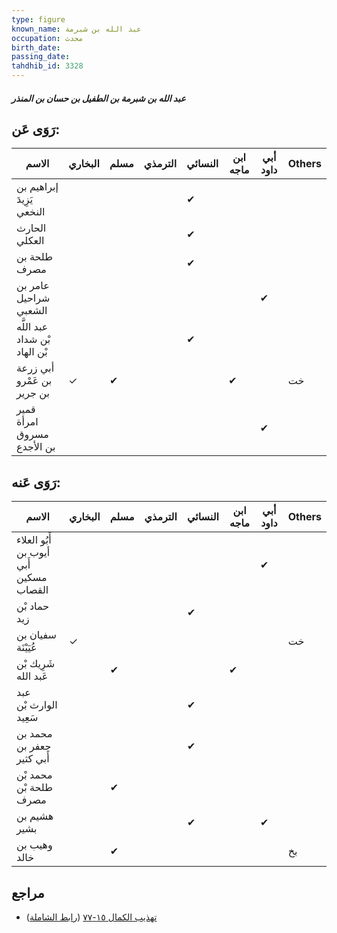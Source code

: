 ```yaml
---
type: figure
known_name: عبد الله بن شبرمة
occupation: محدث
birth_date:
passing_date:
tahdhib_id: 3328
---
```

##### عبد الله بن شبرمة بن الطفيل بن حسان بن المنذر

## رَوَى عَن:
| الاسم                         | البخاري | مسلم | الترمذي | النسائي | ابن ماجه | أبي داود | Others |
| ----------------------------- | ------- | ---- | ------- | ------- | -------- | -------- | ------ |
| إبراهيم بن يَزِيدَ النخعي     |         |      |         | ✔       |          |          |        |
| الحارث العكلي                 |         |      |         | ✔       |          |          |        |
| طلحة بن مصرف                  |         |      |         | ✔       |          |          |        |
| عامر بن شراحيل الشعبي         |         |      |         |         |          | ✔        |        |
| عبد اللَّه بْن شداد بْن الهاد |         |      |         | ✔       |          |          |        |
| أبي زرعة بن عَمْرو بن جرير    | ✓       | ✔    |         |         | ✔        |          | خت     |
| قمير امرأة مسروق بن الأجدع    |         |      |         |         |          | ✔        |        |
## رَوَى عَنه:
| الاسم                                  | البخاري | مسلم | الترمذي | النسائي | ابن ماجه | أبي داود | Others |
| -------------------------------------- | ------- | ---- | ------- | ------- | -------- | -------- | ------ |
| أَبُو العلاء أيوب بن أَبي مسكين القصاب |         |      |         |         |          | ✔        |        |
| حماد بْن زيد                           |         |      |         | ✔       |          |          |        |
| سفيان بن عُيَيْنَة                     | ✓       |      |         |         |          |          | خت     |
| شَرِيك بْن عَبد الله                   |         | ✔    |         |         | ✔        |          |        |
| عبد الوارث بْن سَعِيد                  |         |      |         | ✔       |          |          |        |
| محمد بن جعفر بن أَبي كثير              |         |      |         | ✔       |          |          |        |
| محمد بْن طلحة بْن مصرف                 |         | ✔    |         |         |          |          |        |
| هشيم بن بشير                           |         |      |         | ✔       |          | ✔        |        |
| وهيب بن خالد                           |         | ✔    |         |         |          |          | بخ     |
## مراجع
- [تهذيب الكمال ١٥-٧٧](obsidian://open?vault=Tahdhib-al-Kamal&file=Figures/٣٣٢٨-عبد%20الله%20بن%20شبرمة%20بن%20الطفيل%20بن%20حسان%20بن%20المنذر) ([رابط الشاملة](https://shamela.ws/book/3722/7561))